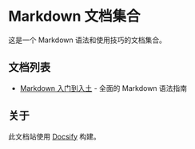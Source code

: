 # Markdown 文档集合

这是一个 Markdown 语法和使用技巧的文档集合。

## 文档列表

- [Markdown 入门到入土](tag_markdown用法/markdown入门到入土.md) - 全面的 Markdown 语法指南

## 关于

此文档站使用 [Docsify](https://docsify.js.org/) 构建。 